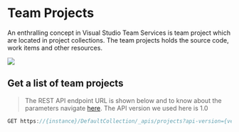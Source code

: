 # Team Projects

An enthralling concept in Visual Studio Team Services is team project which are located in project collections. The team projects holds the source code, work items and other resources.

![](https://www.visualstudio.com/en-us/docs/integrate/api/tfs/_img/projects-and-teams.png)

## Get a list of team projects

> The REST API endpoint URL is shown below and to know about the parameters navigate [here](https://www.visualstudio.com/en-us/docs/integrate/api/tfs/projects#get-a-list-of-team-projects). The API version we used here is 1.0

```C\#
GET https://{instance}/DefaultCollection/_apis/projects?api-version={version}[&stateFilter{string}&$top={integer}&skip={integer}]
```



